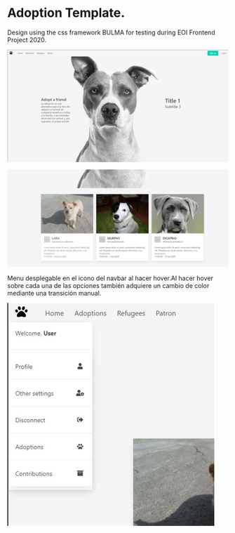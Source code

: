 # Adoption Template. 
Design using the css framework BULMA for testing during EOI Frontend Project 2020.


![alt text](https://github.com/gfs2395/Adoption-Template/blob/master/assets/1.JPG?raw=true)


![alt text](https://github.com/gfs2395/Adoption-Template/blob/master/assets/2.JPG?raw=true)

Menu desplegable en el icono del navbar al hacer hover.Al hacer hover sobre cada una de las opciones también adquiere un cambio de color mediante una transición manual.


![alt text](https://github.com/gfs2395/Adoption-Template/blob/master/assets/3.JPG?raw=true)


